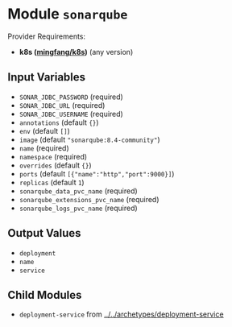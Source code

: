 
# Module `sonarqube`

Provider Requirements:
* **k8s ([mingfang/k8s](https://registry.terraform.io/providers/mingfang/k8s/latest))** (any version)

## Input Variables
* `SONAR_JDBC_PASSWORD` (required)
* `SONAR_JDBC_URL` (required)
* `SONAR_JDBC_USERNAME` (required)
* `annotations` (default `{}`)
* `env` (default `[]`)
* `image` (default `"sonarqube:8.4-community"`)
* `name` (required)
* `namespace` (required)
* `overrides` (default `{}`)
* `ports` (default `[{"name":"http","port":9000}]`)
* `replicas` (default `1`)
* `sonarqube_data_pvc_name` (required)
* `sonarqube_extensions_pvc_name` (required)
* `sonarqube_logs_pvc_name` (required)

## Output Values
* `deployment`
* `name`
* `service`

## Child Modules
* `deployment-service` from [../../archetypes/deployment-service](../../archetypes/deployment-service)

